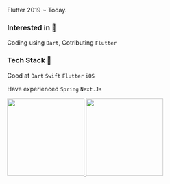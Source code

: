 Flutter 2019 ~ Today.

### Interested in 👀

Coding using `Dart`, Cotributing `Flutter`

### Tech Stack 🎨

Good at `Dart` `Swift` `Flutter` `iOS`

Have experienced `Spring` `Next.Js`


<div>
  <a href="https://github.com/bebe0612">
  <img height="180em" src="https://github-readme-stats.vercel.app/api?username=bebe0612&count_private=true&theme=cobalt&show_icons=true"/>
  <img height="180em" src="https://github-readme-stats.vercel.app/api/top-langs/?username=bebe0612&layout=compact&langs_count=7&theme=cobalt"/>
</div>
</br>
